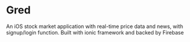 # Gred
An iOS stock market application with real-time price data and news, with signup/login function. Built with ionic framework and backed by Firebase 
